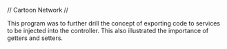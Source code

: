 // Cartoon Network //

This program was to further drill the concept of exporting code to services to be injected into the controller. This also illustrated the importance of getters and setters.